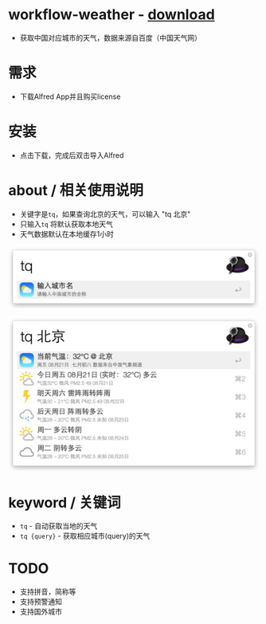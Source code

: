 # workflow-weather - [download](https://github.com/amlun/workflow-weather/raw/master/China-Weather.alfredworkflow "Download")
 - 获取中国对应城市的天气，数据来源自百度（中国天气网）

# 需求
 - 下载Alfred App并且购买license

# 安装
 - 点击下载，完成后双击导入Alfred

# about / 相关使用说明
 - 关键字是`tq`，如果查询北京的天气，可以输入 "tq 北京"
 - 只输入`tq` 将默认获取本地天气
 - 天气数据默认在本地缓存1小时

![keyword](https://github.com/amlun/workflow-weather/raw/master/screen/keyword.png)

![use](https://github.com/amlun/workflow-weather/raw/master/screen/use.png)

# keyword / 关键词
 - `tq` - 自动获取当地的天气
 - `tq {query}` - 获取相应城市(query)的天气

# TODO
 - 支持拼音，简称等
 - 支持预警通知
 - 支持国外城市
